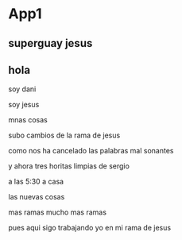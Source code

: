 # App1
## superguay jesus

## hola
soy dani

soy jesus

mnas cosas


subo cambios de la rama de jesus

como nos ha cancelado las palabras mal sonantes 

y ahora tres horitas limpias de sergio



a las 5:30 a casa


las nuevas cosas

mas ramas 
mucho mas ramas


pues aqui sigo trabajando yo en mi rama de jesus

